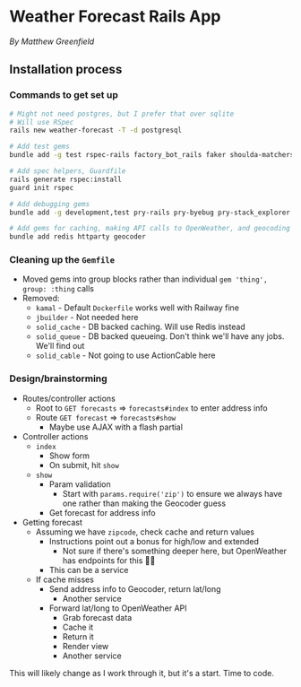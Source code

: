 # Weather Forecast Rails App

_By Matthew Greenfield_

## Installation process

### Commands to get set up

```sh
# Might not need postgres, but I prefer that over sqlite
# Will use RSpec
rails new weather-forecast -T -d postgresql

# Add test gems
bundle add -g test rspec-rails factory_bot_rails faker shoulda-matchers guard-rspec webmock

# Add spec helpers, Guardfile
rails generate rspec:install
guard init rspec

# Add debugging gems
bundle add -g development,test pry-rails pry-byebug pry-stack_explorer dotenv-rails

# Add gems for caching, making API calls to OpenWeather, and geocoding
bundle add redis httparty geocoder
```

### Cleaning up the `Gemfile`

- Moved gems into group blocks rather than individual `gem 'thing', group: :thing` calls
- Removed:
  - `kamal` - Default `Dockerfile` works well with Railway fine
  - `jbuilder` - Not needed here
  - `solid_cache` - DB backed caching. Will use Redis instead
  - `solid_queue` - DB backed queueing. Don't think we'll have any jobs. We'll find out
  - `solid_cable` - Not going to use ActionCable here

### Design/brainstorming

- Routes/controller actions
  - Root to `GET forecasts` => `forecasts#index` to enter address info
  - Route `GET forecast` => `forecasts#show`
    - Maybe use AJAX with a flash partial
- Controller actions
  - `index`
    - Show form
    - On submit, hit `show`
  - `show`
    - Param validation
      - Start with `params.require('zip')` to ensure we always have one rather than making the Geocoder guess
    - Get forecast for address info
- Getting forecast
  - Assuming we have `zipcode`, check cache and return values
    - Instructions point out a bonus for high/low and extended
      - Not sure if there's something deeper here, but OpenWeather has endpoints for this 🤷‍♂️
    - This can be a service
  - If cache misses
    - Send address info to Geocoder, return lat/long
      - Another service
    - Forward lat/long to OpenWeather API
      - Grab forecast data
      - Cache it
      - Return it
      - Render view
      - Another service

This will likely change as I work through it, but it's a start. Time to code.
